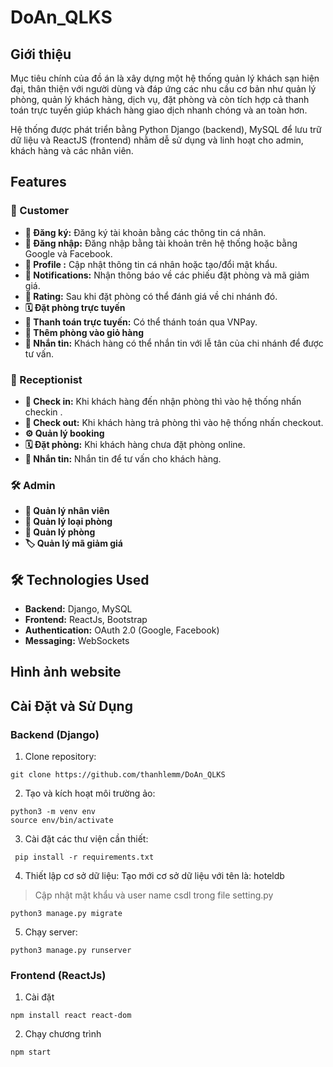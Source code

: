 # DoAn_QLKS
## Giới thiệu
Mục tiêu chính của đồ án là xây dựng một hệ thống quản lý khách sạn hiện đại, thân thiện với người dùng và đáp ứng các nhu cầu cơ bản như quản lý phòng, quản lý khách hàng, dịch vụ, đặt phòng và còn tích hợp cả thanh toán trực tuyến giúp khách hàng giao dịch nhanh chóng và an toàn hơn. 

Hệ thống được phát triển bằng Python Django (backend), MySQL để lưu trữ dữ liệu  và ReactJS (frontend) nhằm dễ sử dụng và linh hoạt cho admin, khách hàng và các nhân viên.

## Features

### 👤 Customer

- **📝 Đăng ký:** Đăng ký tài khoản bằng các thông tin cá nhân.
- **🔐 Đăng nhập:** Đăng nhập bằng tài khoản trên hệ thống hoặc bằng Google và Facebook.
- **👤 Profile :** Cập nhật thông tin cá nhân hoặc tạo/đổi mật khẩu.
- **🔔 Notifications:** Nhận thông báo về các phiếu đặt phòng và mã giảm giá.
- **💬 Rating:** Sau khi đặt phòng có thể đánh giá về chi nhánh đó.
- **🗓️ Đặt phòng trực tuyến**
- **💸 Thanh toán trực tuyến:** Có thể thánh toán qua VNPay.
- **🛒 Thêm phòng vào giỏ hàng**
- **💬 Nhắn tin:** Khách hàng có thể nhắn tin với lễ tân của chi nhánh để được tư vấn.



### 🏨 Receptionist
- **📝 Check in:** Khi khách hàng đến nhận phòng thì vào hệ thống nhấn checkin .
- **📝 Check out:** Khi khách hàng trả phòng thì vào hệ thống nhấn checkout.
- **⚙️ Quản lý booking**
- **🗓️ Đặt phòng:** Khi khách hàng chưa đặt phòng online.
- **💬 Nhắn tin:** Nhắn tin để tư vấn cho khách hàng.


### 🛠️ Admin

- **👥 Quản lý nhân viên** 
- **🛌 Quản lý loại phòng** 
- **🛌 Quản lý phòng** 
- **🏷️ Quản lý mã giảm giá** 

## 🛠️ Technologies Used

- **Backend:** Django, MySQL
- **Frontend:** ReactJs, Bootstrap
- **Authentication:** OAuth 2.0 (Google, Facebook)
- **Messaging:** WebSockets

## Hình ảnh website

## Cài Đặt và Sử Dụng
### Backend (Django)

1. Clone repository:   
```
git clone https://github.com/thanhlemm/DoAn_QLKS
```

2. Tạo và kích hoạt môi trường ảo:
```
python3 -m venv env
source env/bin/activate
```

3. Cài đặt các thư viện cần thiết:
```
 pip install -r requirements.txt
```

4. Thiết lập cơ sở dữ liệu: Tạo mới cơ sở dữ liệu với tên là: hoteldb
>Cập nhật mật khẩu và user name csdl trong file setting.py

```
python3 manage.py migrate
```

5. Chạy server:
```
python3 manage.py runserver
```


### Frontend (ReactJs)

1. Cài đặt 
```
npm install react react-dom

```

2. Chạy chương trình
```
npm start
```
